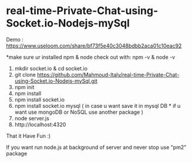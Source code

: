 # real-time-Private-Chat-using-Socket.io-Nodejs-mySql 

Demo : https://www.useloom.com/share/bf73f5e40c3048bdbb2aca01c10eac92 

*make sure ur installed npm & node
check out with: npm -v  & node -v
 
1. mkdir socket.io & cd socket.io
2. git clone https://github.com/Mahmoud-Italy/real-time-Private-Chat-using-Socket.io-Nodejs-mySql.git
3. npm init  
4. npm install  
5. npm install socket.io
6. npm install socket.io mysql  ( in case u want save it in mysql DB * if u want use mongoDB or NoSQL use another package ) 
7. node server.js
8. http://localhost:4320

That it Have Fun :)

If you want run node.js at background of server and never stop use "pm2" package  
 

